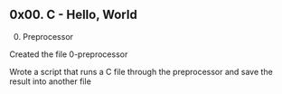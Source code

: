 ## 0x00. C - Hello, World

0. Preprocessor

Created the file 0-preprocessor

Wrote a script that runs a C file through the preprocessor and save the result into another file

